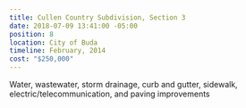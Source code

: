 ```yaml
---
title: Cullen Country Subdivision, Section 3
date: 2018-07-09 13:41:00 -05:00
position: 8
location: City of Buda
timeline: February, 2014
cost: "$250,000"
---
```


Water, wastewater, storm drainage, curb and gutter, sidewalk, electric/telecommunication, and paving improvements